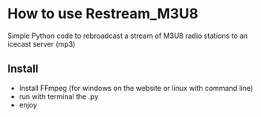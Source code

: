 # How to use Restream_M3U8
Simple Python code to rebroadcast a stream of M3U8 radio stations to an icecast server (mp3)

## Install
- Install FFmpeg (for windows on the website or linux with command line)
- run with terminal the .py
- enjoy

